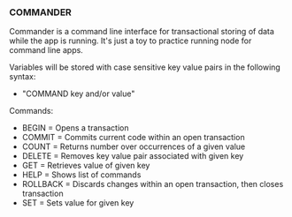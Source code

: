### COMMANDER ###

Commander is a command line interface for transactional storing of data while the app is running. 
It's just a toy to practice running node for command line apps. 

Variables will be stored with case sensitive key value pairs in the following syntax: 
  - "COMMAND key and/or value" 

Commands: 
  - BEGIN = Opens a transaction
  - COMMIT = Commits current code within an open transaction
  - COUNT <value>  = Returns number over occurrences of a given value 
  - DELETE <key> = Removes key value pair associated with given key
  - GET <key>= Retrieves value of given key
  - HELP = Shows list of commands
  - ROLLBACK = Discards changes within an open transaction, then closes transaction
  - SET <key> <value> = Sets value for given key